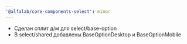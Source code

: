 ```yaml
---
'@alfalab/core-components-select': minor
---
```


   - Сделан сплит д/м для select/base-option
   - В select/shared добавлены BaseOptionDesktop и BaseOptionMobile
